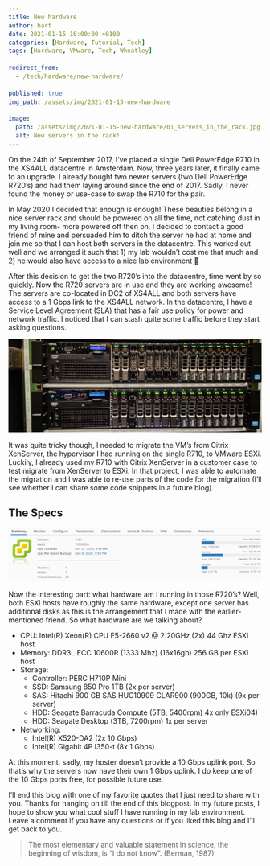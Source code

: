```yaml
---
title: New hardware
author: bart
date: 2021-01-15 10:00:00 +0100
categories: [Hardware, Tutorial, Tech]
tags: [Hardware, VMware, Tech, Wheatley]

redirect_from:
  - /tech/hardware/new-hardware/

published: true
img_path: /assets/img/2021-01-15-new-hardware

image:
  path: /assets/img/2021-01-15-new-hardware/01_servers_in_the_rack.jpg
  alt: New servers in the rack!
---
```


On the 24th of September 2017, I’ve placed a single Dell PowerEdge R710 in the XS4ALL datacentre in Amsterdam. Now, three years later, it finally came to an upgrade. I already bought two newer servers (two Dell PowerEdge R720’s) and had them laying around since the end of 2017. Sadly, I never found the money or use-case to swap the R710 for the pair.

In May 2020 I decided that enough is enough! These beauties belong in a nice server rack and should be powered on all the time, not catching dust in my living room- more powered off then on. I decided to contact a good friend of mine and persuaded him to ditch the server he had at home and join me so that I can host both servers in the datacentre. This worked out well and we arranged it such that 1) my lab wouldn’t cost me that much and 2) he would also have access to a nice lab environment 🙂

After this decision to get the two R720’s into the datacentre, time went by so quickly. Now the R720 servers are in use and they are working awesome! The servers are co-located in DC2 of XS4ALL and both servers have access to a 1 Gbps link to the XS4ALL network. In the datacentre, I have a Service Level Agreement (SLA) that has a fair use policy for power and network traffic. I noticed that I can stash quite some traffic before they start asking questions.

![The new servers in the rack](/assets/img/2021-01-15-new-hardware/01_servers_in_the_rack.jpg)

It was quite tricky though, I needed to migrate the VM’s from Citrix XenServer, the hypervisor I had running on the single R710, to VMware ESXi. Luckily, I already used my R710 with Citrix XenServer in a customer case to test migrate from XenServer to ESXi. In that project, I was able to automate the migration and I was able to re-use parts of the code for the migration (I’ll see whether I can share some code snippets in a future blog).

## The Specs
![Available resources in the cluster](/assets/img/2021-01-15-new-hardware/02_resources_available_in_vCenter.png)

Now the interesting part: what hardware am I running in those R720’s? Well, both ESXi hosts have roughly the same hardware, except one server has additional disks as this is the arrangement that I made with the earlier-mentioned friend. So what hardware are we talking about?

- CPU: Intel(R) Xeon(R) CPU E5-2660 v2 @ 2.20GHz (2x) 44 Ghz ESXi host
- Memory: DDR3L ECC 10600R (1333 Mhz) (16x16gb) 256 GB per ESXi host
- Storage:
    - Controller: PERC H710P Mini
    - SSD: Samsung 850 Pro 1TB (2x per server)
    - SAS: Hitachi 900 GB SAS HUC10909 CLAR900 (900GB, 10k) (9x per server)
    - HDD: Seagate Barracuda Compute (5TB, 5400rpm) 4x only ESXi04)
    - HDD: Seagate Desktop (3TB, 7200rpm) 1x per server
- Networking:
    - Intel(R) X520-DA2 (2x 10 Gbps)
    - Intel(R) Gigabit 4P I350-t (8x 1 Gbps)

At this moment, sadly, my hoster doesn’t provide a 10 Gbps uplink port. So that’s why the servers now have their own 1 Gbps uplink. I do keep one of the 10 Gbps ports free, for possible future use.

I’ll end this blog with one of my favorite quotes that I just need to share with you. Thanks for hanging on till the end of this blogpost. In my future posts, I hope to show you what cool stuff I have running in my lab environment. Leave a comment if you have any questions or if you liked this blog and I’ll get back to you.

> The most elementary and valuable statement in science, the beginning of wisdom, is “I do not know”.
> (Berman, 1987)